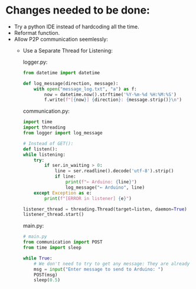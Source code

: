 # Changes needed to be done:
- Try a python IDE instead of hardcoding all the time.
- Reformat function.
- Allow P2P communication seemlessly:
  - Use a Separate Thread for Listening:
    
    logger.py:
    ```python
    from datetime import datetime

    def log_message(direction, message):
        with open("message_log.txt", "a") as f:
            now = datetime.now().strftime('%Y-%m-%d %H:%M:%S')
            f.write(f"[{now}] {direction}: {message.strip()}\n")
    ```
    
    communication.py:
    ```python
    import time
    import threading
    from logger import log_message

    # Instead of GET():
    def listen():
    while listening:
        try:
            if ser.in_waiting > 0:
                line = ser.readline().decode('utf-8').strip()
                if line:
                    print(f"← Arduino: {line}")
                    log_message("← Arduino", line)
        except Exception as e:
            print(f"[ERROR in listener] {e}")

    listener_thread = threading.Thread(target=listen, daemon=True)
    listener_thread.start()
    ```

    main.py:
    ```python
    # main.py
    from communication import POST
    from time import sleep
    
    while True:
        # We don't need to try to get any message: They are already logged in the log file.
        msg = input("Enter message to send to Arduino: ")
        POST(msg)
        sleep(0.5)
    ```
